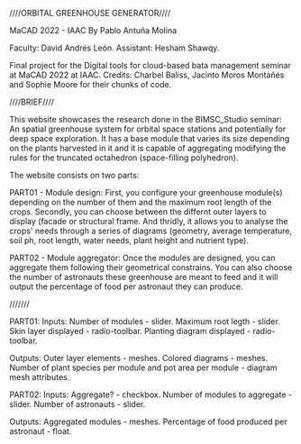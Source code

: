 
////ORBITAL GREENHOUSE GENERATOR////

MaCAD 2022 - IAAC
By Pablo Antuña Molina

Faculty: David Andrés León.
Assistant: Hesham Shawqy.

Final project for the Digital tools for cloud-based bata management seminar at MaCAD 2022 at IAAC.
Credits: Charbel Baliss, Jacinto Moros Montañés and Sophie Moore for their chunks of code.


////BRIEF////

This website showcases the research done in the BIMSC_Studio seminar: An spatial greenhouse system for orbital space stations and potentially for deep space exploration. It has a base module that varies its size depending on the plants harvested in it and it is capable of aggregating modifying the rules for the truncated octahedron (space-filling polyhedron).

The website consists on two parts:

PART01 - Module design:
First, you configure your greenhouse module(s) depending on the number of them and the maximum root length of the crops.
Secondly, you can choose between the differnt outer layers to display (facade or structural frame.
And thridly, it allows you to analyse the crops' needs through a series of diagrams (geometry, average temperature, soil ph, root length, water needs, plant height and nutrient type).

PART02 - Module aggregator:
Once the modules are designed, you can aggregate them following their geometrical constrains. You can also choose the number of astronauts these greenhouse are meant to feed and it will output the percentage of food per astronaut they can produce.

///////

PART01:
Inputs:
Number of modules - slider.
Maximum root legth - slider.
Skin layer displayed - radio-toolbar.
Planting diagram displayed - radio-toolbar.

Outputs:
Outer layer elements - meshes.
Colored diagrams - meshes.
Number of plant species per module and pot area per module - diagram mesh attributes.


PART02:
Inputs:
Aggregate? - checkbox.
Number of modules to aggregate - slider.
Number of astronauts - slider.

Outputs:
Aggregated modules - meshes.
Percentage of food produced per astronaut - float.